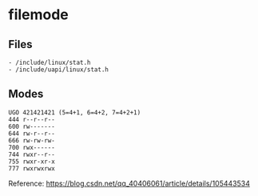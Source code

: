 # filemode

## Files

```
- /include/linux/stat.h
- /include/uapi/linux/stat.h
```

## Modes

```
UGO 421421421 (5=4+1, 6=4+2, 7=4+2+1)
444 r--r--r--
600 rw-------
644 rw-r--r--
666 rw-rw-rw-
700 rwx------
744 rwxr--r--
755 rwxr-xr-x
777 rwxrwxrwx
```

Reference:
<https://blog.csdn.net/qq_40406061/article/details/105443534>